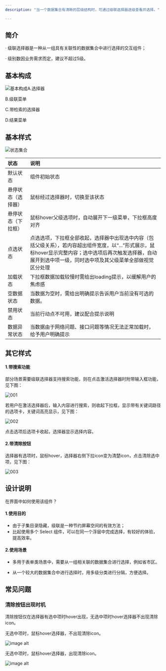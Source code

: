 ```yaml
---
description: "当一个数据集合有清晰的层级结构时，可通过级联选择器逐级查看并选择。"

---
```


<!--副标题具体写法见源代码模式-->

## 简介

· 级联选择器是一种从一组具有关联性的数据集合中进行选择的交互组件；

· 级别数因业务需求而定，建议不超过5级。



## 基本构成

![基本构成](../../../images/基本构成-1689173.png)A.选择器

B.级联菜单

C.带检索的选择器

D.结果菜单


## 基本样式

![状态集合](../../../images/状态集合-1762802.png)



| 状态               | 说明                                                         |
| :----------------- | :----------------------------------------------------------- |
| 默认状态           | 组件初始状态                                                 |
| 悬停状态（选择器） | 鼠标经过选择器时，切换至该状态                               |
| 悬停状态（下拉框） | 鼠标hover父级选项时，自动展开下一级菜单，下拉框高度对齐      |
| 点选状态           | 点选选项，下拉框全部收起，选择器中出现选中内容（包括父级关系），若内容超出组件宽度，以“...”形式展示，鼠标hover显示完整内容；选中选项后再次触发选择器，自动展开到选中项一级，同时选中项及其父级菜单全部做视觉区分处理 |
| 加载状态           | 下拉框数据加载较慢时需给出loading提示，以缓解用户的焦虑感    |
| 空数据状态         | 当数据为空时，需给出明确提示告诉用户当前没有可选的数据。     |
| 禁用状态           | 当前行动点不可用，建议配合提示说明                           |
| 数据异常状态       | 当数据由于网络问题、接口问题等情况无法正常加载时，给予用户明确提示 |



## 其它样式

#### 1.带搜索功能

部分场景需要级联选择器支持搜索功能，则在点击激活选择器时附带输入框功能，见下图：

![001](../../../images/001.png)

若用户在激活选择器后，输入内容进行搜索，则收起下拉框，显示带有关键词路径的选项卡，关键词高亮显示，见下图：

![002](../../../images/002.png)

点击选项后选项卡收起，选择器显示选择内容。



#### 2.带清除按钮

选择器有选项时，鼠标hover，选择器右侧下拉icon变为清楚icon，点击清除选中项，见下图：

![003](../../../images/003.png)



## 设计说明

在界面中如何使用该组件？



#### 1.使用目的

- 由于子集目录隐藏，级联是一种节约屏幕空间的有效方法；
- 比起使用多个 Select 组件，可以在同一个浮层中完成选择，有较好的体验，提高效率。



#### 2.使用场景

- 多用于表单类场景中，需要从一组相关联的数据集合进行选择，例如省市区。

- 从一个较大的数据集合中进行选择时，用多级分类进行分隔，方便选择。



## 常见问题

### 清除按钮出现时机

清除按钮仅在选择器有选中项时hover出现，无选中项时hover选择器不出现清除icon。

<div class="u-md-flex-without-bg">
   <div class="u-md-mr24">
      <p><i class="u-md-suggested"></i>无选中项时，鼠标hover选择器，不出现清除icon。</p>
      <img src="../../../images/级联选择器/004.png" alt="image alt" title="desc" />
   </div>
   <div>
      <p><i class="u-md-not-suggested"></i>无选中项时，鼠标hover选择器，出现清除icon。</p>
      <img src="../../../images/级联选择器/005.png" alt="image alt" title="desc" />
   </div>
</div>

<!--

## 主题

| 内容 | 值           | 默认值  |
| :--- | :----------- | :------ |
| icon | icon/nothing | nothing |
| icon | icon/nothing | nothing |


## 相关文档

1. [Tag 标签](https://www.ucloud.cn)
2. [Notice 提示](https://www.ucloud.cn)

-->


